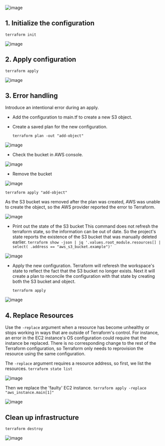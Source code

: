 ![image](https://github.com/ZCHAnalytics/terraform-modules/assets/146954022/f513f076-4eb0-4ba8-a1f9-717ac52b3b7a)


## 1. Initialize the configuration
  `terraform init`

![image](https://github.com/ZCHAnalytics/terraform-modules/assets/146954022/0a1aa01f-1135-4289-be46-6b654d55dcfd)

## 2. Apply configuration

  `terraform apply`

![image](https://github.com/ZCHAnalytics/terraform-modules/assets/146954022/d05d8b31-6d95-4c68-9cb1-f00fd65774b4)

## 3. Error handling

Introduce an intentional error during an apply.
- Add the configuration to main.tf to create a new S3 object.
- Create a saved plan for the new configuration.

  `terraform plan -out "add-object"`

![image](https://github.com/ZCHAnalytics/terraform-modules/assets/146954022/e741e8f9-fa8e-4192-aa08-6ba76de2144c)

- Check the bucket in AWS console.

![image](https://github.com/ZCHAnalytics/terraform-modules/assets/146954022/f69d96a0-4c9b-4185-a773-5c4442a2e8c8)

- Remove the bucket

![image](https://github.com/ZCHAnalytics/terraform-modules/assets/146954022/6445708e-5ca7-4006-8694-0615a06a94c9)

  `terraform apply "add-object"`

As the S3 bucket was removed after the plan was created, AWS was unable to create the object, so the AWS provider reported the error to Terraform.

![image](https://github.com/ZCHAnalytics/terraform-modules/assets/146954022/56060d06-5e5c-4e40-a252-8dd8a11ee2b9)


- Print out the state of the S3 bucket
  This command does not refresh the terraform state, so the information can be out of date. So the project's state reports the existence of the S3 bucket that was manually deleted earlier. 
  `terraform show -json | jq '.values.root_module.resources[] | select( .address == "aws_s3_bucket.example")'`

![image](https://github.com/ZCHAnalytics/terraform-modules/assets/146954022/c18197f2-365c-4162-9991-e3a6b45450f3)

- Apply the new configuration. Terraform will referesh the workspace's state to reflect the fact that the S3 bucket no longer exists. Next it will create a plan to reconcile the configuration with that state by creating both the S3 bucket and object.

  `terraform apply`

![image](https://github.com/ZCHAnalytics/terraform-modules/assets/146954022/a0eb882b-42d2-4014-8b3e-c63448186702)

## 4. Replace Resources
Use the `-replace` argument when a resource has become unhealthy or stops working in ways that are outside of Terraform's control. 
For instance, an error in the EC2 instance's OS configuration could require that the instance be replaced. There is no corresponding change to the rest of the Terraform configuration, so Terraform only needs to reprovision the resource using the same configuration.

The `-replace` argument requires a resource address, so first, we list the resources.
  `terraform state list`

![image](https://github.com/ZCHAnalytics/terraform-modules/assets/146954022/14fcd59a-9d51-49fc-a898-dcfdfffd8faf)

Then we replace the 'faulty' EC2 instance. 
  `terraform apply -replace "aws_instance.main[1]"`

![image](https://github.com/ZCHAnalytics/terraform-modules/assets/146954022/d246a6bf-5480-476b-8fb1-6d82a5092ab1)

## Clean up infrastructure

  `terraform destroy`

![image](https://github.com/ZCHAnalytics/terraform-modules/assets/146954022/61abaa1d-6931-4798-8ee0-8e5ebfc3b8c1)


